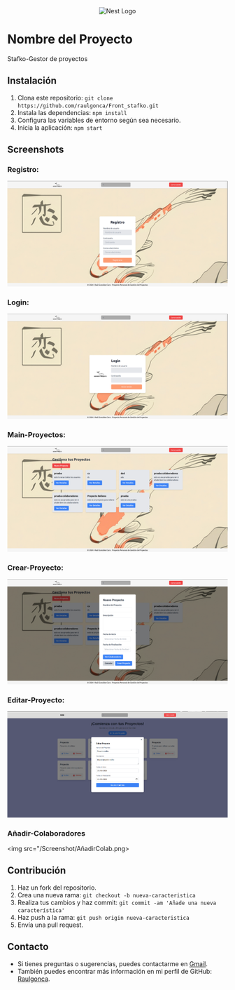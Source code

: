 <p align="center" style="padding-top: 3em">
  <a target="blank"><img src="https://beebit.es/wp-content/uploads/2017/07/marca-sin-bordes.png" width="250" alt="Nest Logo" /></a>
</p>


# Nombre del Proyecto

Stafko-Gestor de proyectos

## Instalación

1. Clona este repositorio: `git clone https://github.com/raulgonca/Front_stafko.git`
2. Instala las dependencias: `npm install`
3. Configura las variables de entorno según sea necesario.
4. Inicia la aplicación: `npm start`

## Screenshots

### Registro:
<img src="/Screenshot/Register.png">

### Login:
<img src="/Screenshot/Login.png">

### Main-Proyectos:
<img src="/Screenshot/Main.png">

### Crear-Proyecto:
<img src="/Screenshot/CrearProyecto.png">

### Editar-Proyecto:
<img src="/Screenshot/EditarProyecto.png">

### Añadir-Colaboradores
<img src="/Screenshot/AñadirColab.png>

## Contribución

1. Haz un fork del repositorio.
2. Crea una nueva rama: `git checkout -b nueva-caracteristica`
3. Realiza tus cambios y haz commit: `git commit -am 'Añade una nueva característica'`
4. Haz push a la rama: `git push origin nueva-caracteristica`
5. Envía una pull request.


## Contacto

- Si tienes preguntas o sugerencias, puedes contactarme en [Gmail](mailto:raulgo2003@gmail.com).
- También puedes encontrar más información en mi perfil de GitHub: [Raulgonca](https://github.com/raulgonca).

